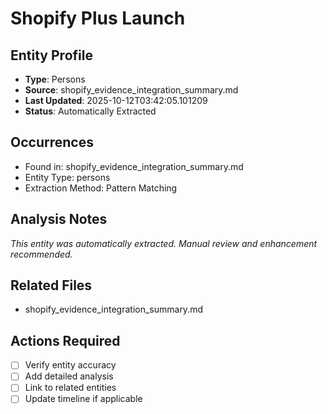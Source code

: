 # Shopify Plus Launch

## Entity Profile
- **Type**: Persons
- **Source**: shopify_evidence_integration_summary.md
- **Last Updated**: 2025-10-12T03:42:05.101209
- **Status**: Automatically Extracted

## Occurrences
- Found in: shopify_evidence_integration_summary.md
- Entity Type: persons
- Extraction Method: Pattern Matching

## Analysis Notes
*This entity was automatically extracted. Manual review and enhancement recommended.*

## Related Files
- shopify_evidence_integration_summary.md

## Actions Required
- [ ] Verify entity accuracy
- [ ] Add detailed analysis
- [ ] Link to related entities
- [ ] Update timeline if applicable
